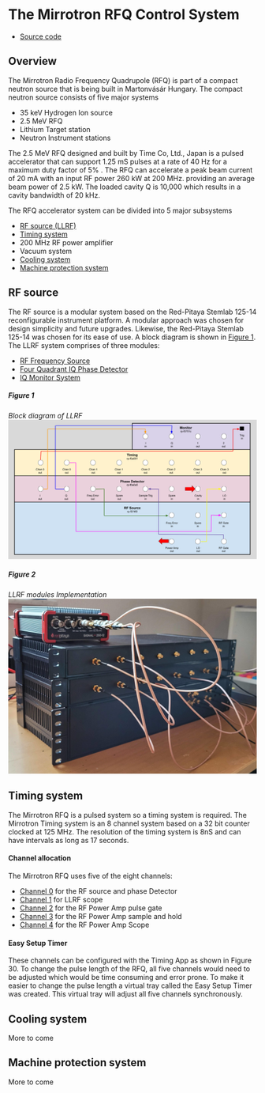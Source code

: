 # The Mirrotron RFQ Control System
* <a href="https://github.com/bl-mirrotron" target="_blank">Source code</a>

## Overview
The Mirrotron Radio Frequency Quadrupole (RFQ) is part of a compact neutron source that is being built in Martonvásár Hungary. The compact neutron source consists of five major systems
* 35 keV Hydrogen Ion source
* 2.5 MeV RFQ
* Lithium Target station
* Neutron Instrument stations

The 2.5 MeV RFQ designed and built by Time Co, Ltd., Japan is a pulsed accelerator that can support 1.25 mS pulses at a rate of 40 Hz for a maximum duty factor of 5% . The RFQ can accelerate a peak beam current of 20 mA with an input RF power 260 kW at 200 MHz. providing an average beam power of 2.5 kW. The loaded cavity Q is 10,000 which results in a cavity bandwidth of 20 kHz.

The RFQ accelerator system can be divided into 5 major subsystems
* [RF source (LLRF)](#rf-source)
* [Timing system](#timing-system)
* 200 MHz RF power amplifier
* Vacuum system
* [Cooling system](#cooling-system)
* [Machine protection system](#machine-protection-system)

## RF source
The RF source is a modular system based on the Red-Pitaya Stemlab 125-14 reconfigurable instrument platform. A modular approach was chosen for design simplicity and future upgrades. Likewise, the Red-Pitaya Stemlab 125-14 was chosen for its ease of use. A block diagram is shown in [Figure 1](#figure-1). The LLRF system comprises of three modules:
- [RF Frequency Source](https://bl-mirrotron.github.io/mirrotron-rf-src-tray/)
- [Four Quadrant IQ Phase Detector](https://bl-mirrotron.github.io/mirrotron-phase-detector-tray/)
- [IQ Monitor System](#iq-monitor-system)

##### Figure 1 #####
*Block diagram of LLRF*
![llrf block diagam](doc/LlrfFPDiagram.png)

##### Figure 2 #####
*LLRF modules Implementation*
![llr](doc/llrf.jpg)

## Timing system
The Mirrotron RFQ is a pulsed system so a timing system is required. The Mirrotron Timing system is an 8 channel system based on a 32 bit counter clocked at 125 MHz. The resolution of the timing system is 8nS and can have intervals as long as 17 seconds.

#### Channel allocation
The Mirrotron RFQ uses five of the eight channels:
* <ins>Channel 0</ins>  for the RF source and phase Detector
* <ins>Channel 1</ins>  for LLRF scope
* <ins>Channel 2</ins>  for the RF Power Amp pulse gate
* <ins>Channel 3</ins>  for the RF Power Amp sample and hold
* <ins>Channel 4</ins>  for the RF Power Amp Scope

#### Easy Setup Timer
These channels can be configured with the Timing App as shown in Figure 30. To change the pulse length of the RFQ, all five channels would need to be adjusted which would be time consuming and error prone. To make it easier to change the pulse length a virtual tray called the Easy Setup Timer was created. This virtual tray will adjust all five channels synchronously.

## Cooling system
More to come

## Machine protection system
More to come
